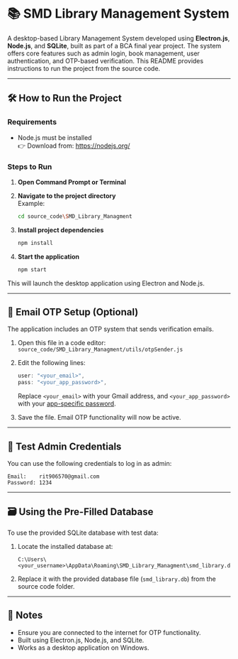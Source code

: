 # 📚 SMD Library Management System

A desktop-based Library Management System developed using **Electron.js**, **Node.js**, and **SQLite**, built as part of a BCA final year project. The system offers core features such as admin login, book management, user authentication, and OTP-based verification. This README provides instructions to run the project from the source code.

---

## 🛠️ How to Run the Project

### Requirements

- Node.js must be installed  
  👉 Download from: https://nodejs.org/

### Steps to Run

1. **Open Command Prompt or Terminal**

2. **Navigate to the project directory**  
   Example:
   ```bash
   cd source_code\SMD_Library_Managment
   ```

3. **Install project dependencies**
   ```bash
   npm install
   ```

4. **Start the application**
   ```bash
   npm start
   ```

This will launch the desktop application using Electron and Node.js.

---

## 📨 Email OTP Setup (Optional)

The application includes an OTP system that sends verification emails.

1. Open this file in a code editor:  
   `source_code/SMD_Library_Managment/utils/otpSender.js`

2. Edit the following lines:
   ```js
   user: "<your_email>",
   pass: "<your_app_password>",
   ```
   Replace `<your_email>` with your Gmail address, and `<your_app_password>` with your [app-specific password](https://myaccount.google.com/apppasswords).

3. Save the file. Email OTP functionality will now be active.

---

## 🧪 Test Admin Credentials

You can use the following credentials to log in as admin:
```
Email:    rit906570@gmail.com
Password: 1234
```

---

## 🗃️ Using the Pre-Filled Database

To use the provided SQLite database with test data:

1. Locate the installed database at:
   ```
   C:\Users\<your_username>\AppData\Roaming\SMD_Library_Managment\smd_library.db
   ```

2. Replace it with the provided database file (`smd_library.db`) from the source code folder.

---

## 🔗 Notes

- Ensure you are connected to the internet for OTP functionality.
- Built using Electron.js, Node.js, and SQLite.
- Works as a desktop application on Windows.
